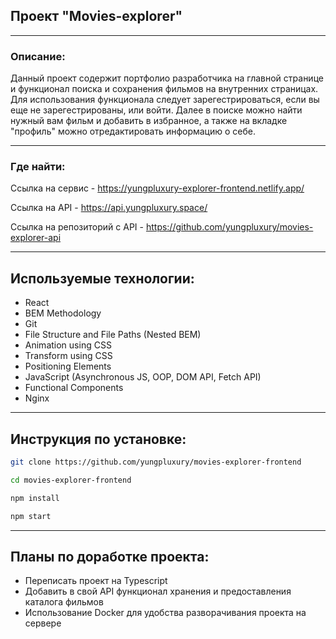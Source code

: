 ## Проект "Movies-explorer"
___

### Описание:

Данный проект содержит портфолио разработчика на главной странице и функционал поиска и сохранения фильмов на внутренних страницах. Для использования функционала следует зарегестрироваться, если вы еще не зарегестрированы, или войти. Далее в поиске можно найти нужный вам фильм и добавить в избранное, а также на вкладке "профиль" можно отредактировать информацию о себе.

___

### Где найти:

Ссылка на сервис - https://yungpluxury-explorer-frontend.netlify.app/

Ссылка на API - https://api.yungpluxury.space/

Ссылка на репозиторий с API - https://github.com/yungpluxury/movies-explorer-api

___

## Используемые технологии:

- React
- BEM Methodology
- Git
- File Structure and File Paths (Nested BEM)
- Animation using CSS
- Transform using CSS
- Positioning Elements
- JavaScript (Asynchronous JS, OOP, DOM API, Fetch API)
- Functional Components
- Nginx

___

## Инструкция по установке:

```sh
git clone https://github.com/yungpluxury/movies-explorer-frontend
```
```sh
cd movies-explorer-frontend
```
```sh
npm install
```
```sh
npm start
```

___

## Планы по доработке проекта:

- Переписать проект на Typescript
- Добавить в свой API функционал хранения и предоставления каталога фильмов
- Использование Docker для удобства разворачивания проекта на сервере
